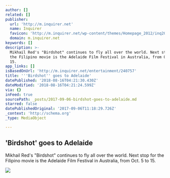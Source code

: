 ```yaml
---
author: []
related: []
publisher:
  url: 'http://m.inquirer.net'
  name: Inquirer
  favicon: 'http://m.inquirer.net/wp-content/themes/Homepage_2012/inq2013/favicon.ico'
  domain: m.inquirer.net
keywords: []
description: >-
  Mikhail Red's "Birdshot" continues to fly all over the world. Next stop for
  the Filipino movie is the Adelaide Film Festival in Australia, from Oct. 5 to
  15.
app_links: []
isBasedOnUrl: 'http://m.inquirer.net/entertainment/240757'
title: '''Birdshot'' goes to Adelaide'
datePublished: '2018-08-16T04:21:30.430Z'
dateModified: '2018-08-16T04:21:24.599Z'
via: {}
inFeed: true
sourcePath: _posts/2017-09-06-birdshot-goes-to-adelaide.md
starred: false
datePublishedOriginal: '2017-09-06T11:18:29.726Z'
_context: 'http://schema.org'
_type: MediaObject

---
```

<article style=""><h1>'Birdshot' goes to Adelaide</h1><p>Mikhail Red's "Birdshot" continues to fly all over the world. Next stop for the Filipino movie is the Adelaide Film Festival in Australia, from Oct. 5 to 15.</p><img src="http://entertainment.inquirer.net/wp-content/blogs.dir/6/files/2017/09/t0901birdshot-600x251.jpg" /></article>